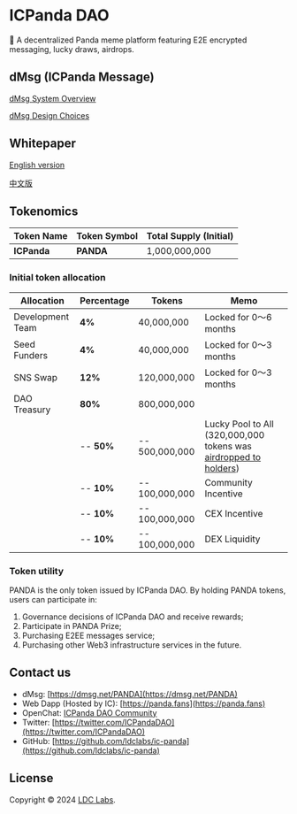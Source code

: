 # ICPanda DAO
🐼 A decentralized Panda meme platform featuring E2E encrypted messaging, lucky draws, airdrops.

## dMsg (ICPanda Message)

[dMsg System Overview](./docs/dMsg_system_overview.md)

[dMsg Design Choices](./docs/dMsg_design_choices.md)

## Whitepaper

[English version](./whitepaper/en.md)

[中文版](./whitepaper/zh.md)

## Tokenomics

| Token Name  | Token Symbol | Total Supply (Initial) |
| ----------- | ------------ | ---------------------- |
| **ICPanda** | **PANDA**    | 1,000,000,000          |

### Initial token allocation

| Allocation       | Percentage | Tokens         | Memo                                                                                                                                                    |
| ---------------- | ---------- | -------------- | ------------------------------------------------------------------------------------------------------------------------------------------------------- |
| Development Team | **4%**     | 40,000,000     | Locked for 0～6 months                                                                                                                                  |
| Seed Funders     | **4%**     | 40,000,000     | Locked for 0～3 months                                                                                                                                  |
| SNS Swap         | **12%**    | 120,000,000    | Locked for 0～3 months                                                                                                                                  |
| DAO Treasury     | **80%**    | 800,000,000    |                                                                                                                                                         |
|                  | -- **50%** | -- 500,000,000 | Lucky Pool to All (320,000,000 tokens was [airdropped to holders](https://dashboard.internetcomputer.org/sns/d7wvo-iiaaa-aaaaq-aacsq-cai/proposal/108)) |
|                  | -- **10%** | -- 100,000,000 | Community Incentive                                                                                                                                     |
|                  | -- **10%** | -- 100,000,000 | CEX Incentive                                                                                                                                           |
|                  | -- **10%** | -- 100,000,000 | DEX Liquidity                                                                                                                                           |

### Token utility

PANDA is the only token issued by ICPanda DAO. By holding PANDA tokens, users can participate in:

1. Governance decisions of ICPanda DAO and receive rewards;
2. Participate in PANDA Prize;
3. Purchasing E2EE messages service;
4. Purchasing other Web3 infrastructure services in the future.

## Contact us

- dMsg: [https://dmsg.net/PANDA](https://dmsg.net/PANDA)
- Web Dapp (Hosted by IC): [https://panda.fans](https://panda.fans)
- OpenChat: [ICPanda DAO Community](https://oc.app/community/dqcvf-haaaa-aaaar-a5uqq-cai)
- Twitter: [https://twitter.com/ICPandaDAO](https://twitter.com/ICPandaDAO)
- GitHub: [https://github.com/ldclabs/ic-panda](https://github.com/ldclabs/ic-panda)

## License
Copyright © 2024 [LDC Labs](https://github.com/ldclabs).